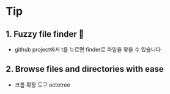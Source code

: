 # Tip

## 1. Fuzzy file finder 🔎

- github project에서 t를 누르면 finder로 파일을 찾을 수 있습니다

## 2. Browse files and directories with ease

- 크롬 확장 도구 octotree
